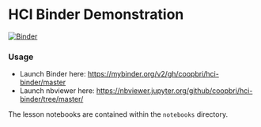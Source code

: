 # HCI Binder Demonstration

[![Binder](https://mybinder.org/badge_logo.svg)](https://mybinder.org/v2/gh/coopbri/hci-binder/master)

### Usage

- Launch Binder here: https://mybinder.org/v2/gh/coopbri/hci-binder/master
- Launch nbviewer here: https://nbviewer.jupyter.org/github/coopbri/hci-binder/tree/master/

The lesson notebooks are contained within the `notebooks` directory.
